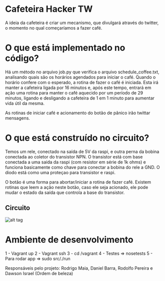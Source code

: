 # Cafeteira Hacker TW

A ideia da cafeteira é criar um mecanismo, que divulgará através do twitter, o momento no qual começaríamos a fazer café.

# O que está implementado no código?

Há um método no arquivo job.py que verifica o arquivo schedule_coffee.txt, analisando quais são os horários agendados para iniciar o café. Quando o horário confere com o esperado, a rotina de fazer o café é iniciada. Esta irá manter a cafeteira ligada por 16 minutos e, após este tempo, entrará em ação uma rotina para manter o café aquecido por um período de 29 minutos, ligando e desligando a cafeteira de 1 em 1 minuto para aumentar vida útil da mesma.

As rotinas de iniciar café e acionamento do botão de pânico irão twittar mensagens.

# O que está construído no circuito?

Temos um rele, conectado na saída de 5V da raspi, e outra perna da bobina conectada ao coletor do transistor NPN. O transistor está com base conectada a uma saida da raspi (com resistor em série de 1k ohms) e funciona basicamente como chave para conectar a bobina do rele a GND.
O diodo está como uma proteçao para transistor e raspi.

O botão é uma forma para abortar/iniciar a rotina de fazer café. Existem rotinas que leem a ação neste botão, caso ele seja acionado, ele pode mudar o estado da saída que controla a base do transistor.

## Circuito 
![alt tag](http://i63.photobucket.com/albums/h143/dmbarra/coffee_machine_circuit_schem.jpg)

# Ambiente de desenvolvimento
1 - Vagrant up
2 - Vagrant ssh
3 - cd /vagrant
4 - Testes => nosetests 
5 - Para rodar app => sudo src/./run
 
Responsáveis pelo projeto: Rodrigo Maia, Daniel Barra, Rodolfo Pereira e Dawson Israel (Ordem de beleza)
